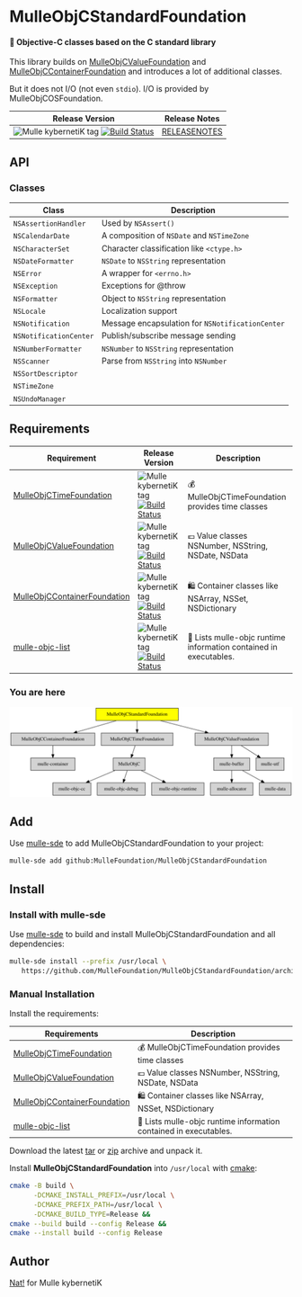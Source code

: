 # MulleObjCStandardFoundation

#### 🚤 Objective-C classes based on the C standard library

This library builds on [MulleObjCValueFoundation](//github.com/MulleFoundation/MulleObjCValueFoundation)
and [MulleObjCContainerFoundation](//github.com/MulleFoundation/MulleObjCContainerFoundation) and
introduces a lot of additional classes.

But it does not I/O (not even `stdio`). I/O is provided by 
MulleObjCOSFoundation.


| Release Version                                       | Release Notes
|-------------------------------------------------------|--------------
| ![Mulle kybernetiK tag](https://img.shields.io/github/tag/MulleFoundation/MulleObjCStandardFoundation.svg?branch=release) [![Build Status](https://github.com/MulleFoundation/MulleObjCStandardFoundation/workflows/CI/badge.svg?branch=release)](//github.com/MulleFoundation/MulleObjCStandardFoundation/actions) | [RELEASENOTES](RELEASENOTES.md) |


## API

### Classes

| Class                  | Description
|------------------------|-----------------
| `NSAssertionHandler`   | Used by `NSAssert()`
| `NSCalendarDate`       | A composition of `NSDate` and `NSTimeZone`
| `NSCharacterSet`       | Character classification like `<ctype.h>`
| `NSDateFormatter`      | `NSDate` to `NSString` representation
| `NSError`              | A wrapper for `<errno.h>`
| `NSException`          | Exceptions for @throw
| `NSFormatter`          | Object to `NSString` representation
| `NSLocale`             | Localization support
| `NSNotification`       | Message encapsulation for `NSNotificationCenter`
| `NSNotificationCenter` | Publish/subscribe message sending
| `NSNumberFormatter`    | `NSNumber` to `NSString` representation
| `NSScanner`            | Parse from `NSString` into `NSNumber`
| `NSSortDescriptor`     |
| `NSTimeZone`           |
| `NSUndoManager`        |





## Requirements

|   Requirement         | Release Version  | Description
|-----------------------|------------------|---------------
| [MulleObjCTimeFoundation](https://github.com/MulleFoundation/MulleObjCTimeFoundation) | ![Mulle kybernetiK tag](https://img.shields.io/github/tag//.svg) [![Build Status](https://github.com///workflows/CI/badge.svg?branch=release)](https://github.com///actions/workflows/mulle-sde-ci.yml) | 💰 MulleObjCTimeFoundation provides time classes
| [MulleObjCValueFoundation](https://github.com/MulleFoundation/MulleObjCValueFoundation) | ![Mulle kybernetiK tag](https://img.shields.io/github/tag//.svg) [![Build Status](https://github.com///workflows/CI/badge.svg?branch=release)](https://github.com///actions/workflows/mulle-sde-ci.yml) | 💶 Value classes NSNumber, NSString, NSDate, NSData
| [MulleObjCContainerFoundation](https://github.com/MulleFoundation/MulleObjCContainerFoundation) | ![Mulle kybernetiK tag](https://img.shields.io/github/tag//.svg) [![Build Status](https://github.com///workflows/CI/badge.svg?branch=release)](https://github.com///actions/workflows/mulle-sde-ci.yml) | 🛍 Container classes like NSArray, NSSet, NSDictionary
| [mulle-objc-list](https://github.com/mulle-objc/mulle-objc-list) | ![Mulle kybernetiK tag](https://img.shields.io/github/tag//.svg) [![Build Status](https://github.com///workflows/CI/badge.svg?branch=release)](https://github.com///actions/workflows/mulle-sde-ci.yml) | 📒 Lists mulle-objc runtime information contained in executables.

### You are here

![Overview](overview.dot.svg)

## Add

Use [mulle-sde](//github.com/mulle-sde) to add MulleObjCStandardFoundation to your project:

``` sh
mulle-sde add github:MulleFoundation/MulleObjCStandardFoundation
```

## Install

### Install with mulle-sde

Use [mulle-sde](//github.com/mulle-sde) to build and install MulleObjCStandardFoundation and all dependencies:

``` sh
mulle-sde install --prefix /usr/local \
   https://github.com/MulleFoundation/MulleObjCStandardFoundation/archive/latest.tar.gz
```

### Manual Installation

Install the requirements:

| Requirements                                 | Description
|----------------------------------------------|-----------------------
| [MulleObjCTimeFoundation](https://github.com/MulleFoundation/MulleObjCTimeFoundation)             | 💰 MulleObjCTimeFoundation provides time classes
| [MulleObjCValueFoundation](https://github.com/MulleFoundation/MulleObjCValueFoundation)             | 💶 Value classes NSNumber, NSString, NSDate, NSData
| [MulleObjCContainerFoundation](https://github.com/MulleFoundation/MulleObjCContainerFoundation)             | 🛍 Container classes like NSArray, NSSet, NSDictionary
| [mulle-objc-list](https://github.com/mulle-objc/mulle-objc-list)             | 📒 Lists mulle-objc runtime information contained in executables.

Download the latest [tar](https://github.com/MulleFoundation/MulleObjCStandardFoundation/archive/refs/tags/latest.tar.gz) or [zip](https://github.com/MulleFoundation/MulleObjCStandardFoundation/archive/refs/tags/latest.zip) archive and unpack it.

Install **MulleObjCStandardFoundation** into `/usr/local` with [cmake](https://cmake.org):

``` sh
cmake -B build \
      -DCMAKE_INSTALL_PREFIX=/usr/local \
      -DCMAKE_PREFIX_PATH=/usr/local \
      -DCMAKE_BUILD_TYPE=Release &&
cmake --build build --config Release &&
cmake --install build --config Release
```

## Author

[Nat!](https://mulle-kybernetik.com/weblog) for Mulle kybernetiK  


